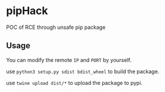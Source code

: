 # pipHack
POC of RCE through unsafe pip package

## Usage
You can modify the remote `IP` and `PORT` by yourself.

use `python3 setup.py sdist bdist_wheel` to build the package.

use `twine upload dist/*` to upload the package to pypi.